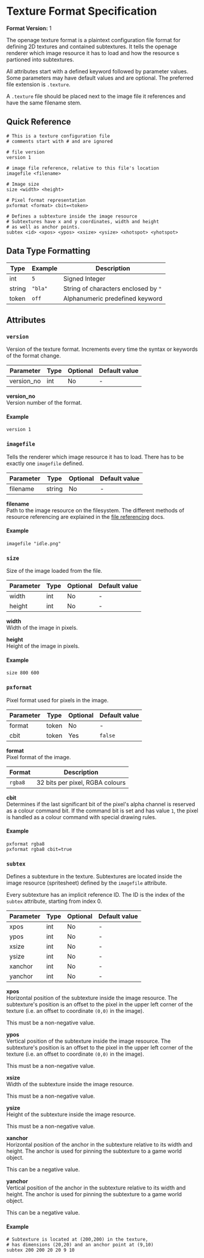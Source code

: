 # Texture Format Specification

**Format Version:** 1

The openage texture format is a plaintext configuration file format for defining 2D
textures and contained subtextures. It tells the openage renderer which image resource
it has to load and how the resource s partioned into subtextures.

All attributes start with a defined keyword followed by parameter values. Some
parameters may have default values and are optional. The preferred file extension is
`.texture`.

A `.texture` file should be placed next to the image file it references and have the same
filename stem.


## Quick Reference

```
# This is a texture configuration file
# comments start with # and are ignored

# file version
version 1

# image file reference, relative to this file's location
imagefile <filename>

# Image size
size <width> <height>

# Pixel format representation
pxformat <format> cbit=<token>

# Defines a subtexture inside the image resource
# Subtextures have x and y coordinates, width and height
# as well as anchor points.
subtex <id> <xpos> <ypos> <xsize> <ysize> <xhotspot> <yhotspot>
```


## Data Type Formatting

Type     | Example | Description
---------|---------|---------
int      | `5`     | Signed Integer
string   | `"bla"` | String of characters enclosed by `"`
token    | `off`   | Alphanumeric predefined keyword


## Attributes

### `version`

Version of the texture format. Increments every time the syntax
or keywords of the format change.

Parameter  | Type   | Optional | Default value
-----------|--------|----------|--------------
version_no | int    | No       | -

**version_no**<br>
Version number of the format.

#### Example

```
version 1
```


### `imagefile`

Tells the renderer which image resource it has to load.
There has to be exactly one `imagefile` defined.

Parameter | Type   | Optional | Default value
----------|--------|----------|--------------
filename  | string | No       | -

**filename**<br>
Path to the image resource on the filesystem. The different methods of
resource referencing are explained in the [file referencing](file_referencing.md)
docs.


#### Example

```
imagefile "idle.png"
```


### `size`

Size of the image loaded from the file.

Parameter | Type   | Optional | Default value
----------|--------|----------|--------------
width     | int    | No       | -
height    | int    | No       | -

**width**<br>
Width of the image in pixels.

**height**<br>
Height of the image in pixels.


#### Example

```
size 800 600
```


### `pxformat`

Pixel format used for pixels in the image.

Parameter | Type   | Optional | Default value
----------|--------|----------|--------------
format    | token  | No       | -
cbit      | token  | Yes      | `false`

**format**<br>
Pixel format of the image.

Format    | Description
----------|------------
`rgba8`   | 32 bits per pixel, RGBA colours

**cbit**<br>
Determines if the last significant bit of the pixel's alpha channel is reserved
as a colour command bit. If the command bit is set and has value `1`, the pixel
is handled as a colour command with special drawing rules.


#### Example

```
pxformat rgba8
pxformat rgba8 cbit=true
```


### `subtex`

Defines a subtexture in the texture. Subtextures are located inside
the image resource (spritesheet) defined by the `imagefile` attribute.

Every subtexture has an implicit reference ID. The ID is the index of
the `subtex` attribute, starting from index 0.

Parameter | Type  | Optional | Default value
----------|-------|----------|--------------
xpos      | int   | No       | -
ypos      | int   | No       | -
xsize     | int   | No       | -
ysize     | int   | No       | -
xanchor   | int   | No       | -
yanchor   | int   | No       | -

**xpos**<br>
Horizontal position of the subtexture inside the image resource. The
subtexture's position is an offset to the pixel in the upper left corner
of the texture (i.e. an offset to coordinate `(0,0)` in the image).

This must be a non-negative value.

**ypos**<br>
Vertical position of the subtexture inside the image resource. The
subtexture's position is an offset to the pixel in the upper left corner
of the texture (i.e. an offset to coordinate `(0,0)` in the image).

This must be a non-negative value.

**xsize**<br>
Width of the subtexture inside the image resource.

This must be a non-negative value.

**ysize**<br>
Height of the subtexture inside the image resource.

This must be a non-negative value.

**xanchor**<br>
Horizontal position of the anchor in the subtexture relative to
its width and height. The anchor is used for pinning the subtexture
to a game world object.

This can be a negative value.

**yanchor**<br>
Vertical position of the anchor in the subtexture relative to
its width and height. The anchor is used for pinning the subtexture
to a game world object.

This can be a negative value.

#### Example

```
# Subtexture is located at (200,200) in the texture,
# has dimensions (20,20) and an anchor point at (9,10)
subtex 200 200 20 20 9 10
```
